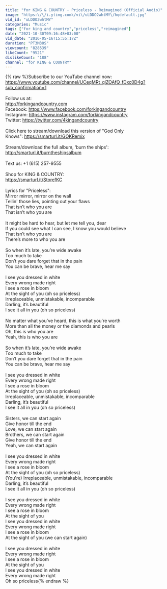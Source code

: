 ```yaml
---
title: "for KING & COUNTRY - Priceless - Reimagined (Official Audio)"
image: "https:\/\/i.ytimg.com\/vi\/uLDDO2whtMY\/hqdefault.jpg"
vid_id: "uLDDO2whtMY"
categories: "Music"
tags: ["for king and country","priceless","reimagined"]
date: "2021-10-30T09:16:48+03:00"
vid_date: "2016-05-16T15:55:17Z"
duration: "PT3M30S"
viewcount: "828539"
likeCount: "9521"
dislikeCount: "188"
channel: "for KING & COUNTRY"
---
```

{% raw %}Subscribe to our YouTube channel now: <br /><a rel="nofollow" target="blank" href="https://www.youtube.com/channel/UCeqMRt_qlZOAfQ_fDxc0D4g?sub_confirmation=1">https://www.youtube.com/channel/UCeqMRt_qlZOAfQ_fDxc0D4g?sub_confirmation=1</a><br /><br />Follow us at: <br /><a rel="nofollow" target="blank" href="http://forkingandcountry.com">http://forkingandcountry.com</a><br />Facebook: <a rel="nofollow" target="blank" href="https://www.facebook.com/forkingandcountry">https://www.facebook.com/forkingandcountry</a><br />Instagram: <a rel="nofollow" target="blank" href="https://www.instagram.com/forkingandcountry">https://www.instagram.com/forkingandcountry</a><br />Twitter: <a rel="nofollow" target="blank" href="https://twitter.com/4kingandcountry">https://twitter.com/4kingandcountry</a><br /><br />Click here to stream/download this version of &quot;God Only Knows&quot;: <a rel="nofollow" target="blank" href="https://smarturl.it/GOKRemix">https://smarturl.it/GOKRemix</a><br /><br />Stream/download the full album, ‘burn the ships': <br /><a rel="nofollow" target="blank" href="http://smarturl.it/burntheshipsalbum">http://smarturl.it/burntheshipsalbum</a><br /><br />Text us: +1 (615) 257-9555<br /><br />Shop for KING &amp; COUNTRY: <br /><a rel="nofollow" target="blank" href="https://smarturl.it/StorefKC">https://smarturl.it/StorefKC</a><br /><br />Lyrics for &quot;Priceless&quot;:<br />Mirror mirror, mirror on the wall<br />Tellin' those lies, pointing out your flaws<br />That isn’t who you are<br />That isn’t who you are<br /><br />It might be hard to hear, but let me tell you, dear<br />If you could see what I can see, I know you would believe<br />That isn’t who you are<br />There’s more to who you are<br /><br />So when it’s late, you’re wide awake<br />Too much to take<br />Don’t you dare forget that in the pain<br />You can be brave, hear me say<br /><br />I see you dressed in white<br />Every wrong made right<br />I see a rose in bloom<br />At the sight of you (oh so priceless)<br />Irreplaceable, unmistakable, incomparable<br />Darling, it’s beautiful<br />I see it all in you (oh so priceless)<br /><br />No matter what you’ve heard, this is what you're worth<br />More than all the money or the diamonds and pearls<br />Oh, this is who you are<br />Yeah, this is who you are<br /><br />So when it’s late, you’re wide awake<br />Too much to take<br />Don’t you dare forget that in the pain<br />You can be brave, hear me say<br /><br />I see you dressed in white<br />Every wrong made right<br />I see a rose in bloom<br />At the sight of you (oh so priceless)<br />Irreplaceable, unmistakable, incomparable<br />Darling, it’s beautiful<br />I see it all in you (oh so priceless)<br /><br />Sisters, we can start again<br />Give honor till the end<br />Love, we can start again<br />Brothers, we can start again<br />Give honor till the end<br />Yeah, we can start again<br /><br />I see you dressed in white<br />Every wrong made right<br />I see a rose in bloom<br />At the sight of you (oh so priceless)<br />(You're) Irreplaceable, unmistakable, incomparable<br />Darling, it’s beautiful<br />I see it all in you (oh so priceless)<br /><br />I see you dressed in white<br />Every wrong made right<br />I see a rose in bloom<br />At the sight of you<br />I see you dressed in white<br />Every wrong made right<br />I see a rose in bloom<br />At the sight of you (we can start again)<br /><br />I see you dressed in white<br />Every wrong made right<br />I see a rose in bloom<br />At the sight of you<br />I see you dressed in white<br />Every wrong made right<br />Oh so priceless{% endraw %}
